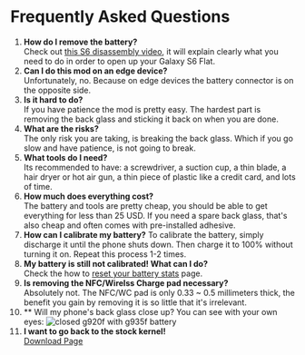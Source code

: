 # Frequently Asked Questions

1. **How do I remove the battery?** <br/>
Check out [this S6 disassembly video](https://www.youtube.com/watch?v=zJSr08DFyK4), it will explain clearly what you need to do in order to open up your Galaxy S6 Flat.
2. **Can I do this mod on an edge device?** <br/>
Unfortunately, no. Because on edge devices the battery connector is on the opposite side.
3. **Is it hard to do?** <br/>
If you have patience the mod is pretty easy. The hardest part is removing the back glass and sticking it back on when you are done.
4. **What are the risks?** <br/>
The only risk you are taking, is breaking the back glass. Which if you go slow and have patience, is not going to break.
5. **What tools do I need?** <br/>
Its recommended to have: a screwdriver, a suction cup, a thin blade, a hair dryer or hot air gun, a thin piece of plastic like a credit card, and lots of time.
6. **How much does everything cost?** <br/>
The battery and tools are pretty cheap, you should be able to get everything for less than 25 USD. If you need a spare back glass, that's also cheap and often comes with pre-installed adhesive.
7. **How can I calibrate my battery?**
To calibrate the battery, simply discharge it until the phone shuts down. Then charge it to 100% without turning it on. Repeat this process 1-2 times.
8. **My battery is still not calibrated! What can I do?** <br/>
Check the how to [reset your battery stats](/statsreset.md) page.
9. **Is removing the NFC/Wirelss Charge pad necessary?** <br/>
Absolutely not. The NFC/WC pad is only 0.33 ~ 0.5 millimeters thick, the benefit you gain by removing it is so little that it's irrelevant.
10. ** Will my phone's back glass close up?
You can see with your own eyes:
![closed g920f with g935f battery](https://i.imgur.com/2BMlCaa.jpg)
10. **I want to go back to the stock kernel!** <br/>
[Download Page](/links.md)
